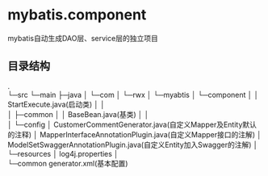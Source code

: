 # mybatis.component
mybatis自动生成DAO层、service层的独立项目

## 目录结构
.         
└─src
    └─main
        ├─java
        │  └─com
        │      └─rwx
        │          └─myabtis
        │              └─component
        │                  │  StartExecute.java(启动类)
        │                  │  
        │                  ├─common
        │                  │      BaseBean.java(基类)
        │                  │      
        │                  └─config
        │                          CustomerCommentGenerator.java(自定义Mapper及Entity默认的注释)
        │                          MapperInterfaceAnnotationPlugin.java(自定义Mapper接口的注解)
        │                          ModelSetSwaggerAnnotationPlugin.java(自定义Entity加入Swagger的注解)
        │                          
        └─resources
            │  log4j.properties
            │  
            └─common
                    generator.xml(基本配置)
